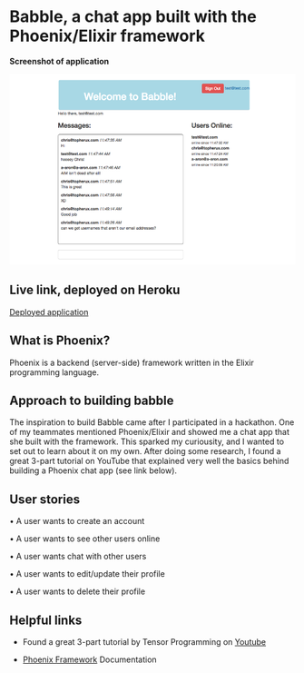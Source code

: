 # Babble, a chat app built with the Phoenix/Elixir framework

**Screenshot of application**

![screenshot of Babble chat app](web/static/assets/images/project-babble-chat.png)

## Live link, deployed on Heroku
[Deployed application](https://babble.herokuapp.com/)

## What is Phoenix?

Phoenix is a backend (server-side) framework written in the Elixir programming language.

## Approach to building babble

The inspiration to build Babble came after I participated in a hackathon. One of my teammates mentioned Phoenix/Elixir and showed me a chat app that she built with the framework. This sparked my curiousity, and I wanted to set out to learn about it on my own. After doing some research, I found a great 3-part tutorial on YouTube that explained very well the basics behind building a Phoenix chat app (see link below).

## User stories

• A user wants to create an account

• A user wants to see other users online

• A user wants chat with other users

• A user wants to edit/update their profile

• A user wants to delete their profile

## Helpful links

- Found a great 3-part tutorial by Tensor Programming on [Youtube](https://www.youtube.com/watch?v=irDC1nWKhZ8)

- [Phoenix Framework](http://phoenixframework.org/) Documentation

